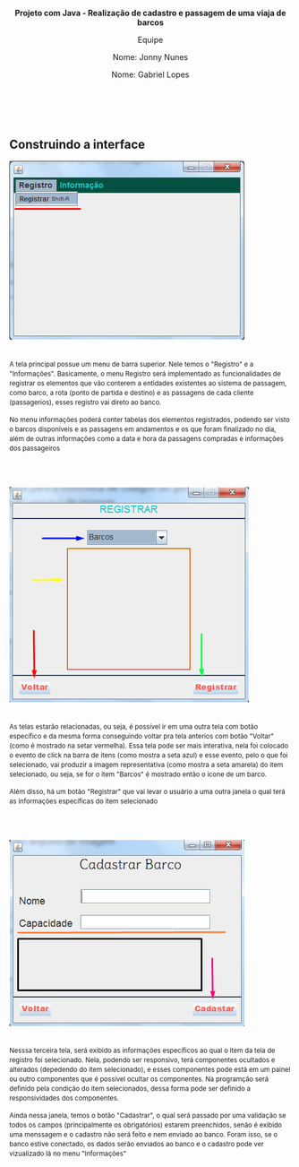 <html>
  
  <header>
     
  <p><strong>Projeto com Java - Realização de cadastro e passagem de uma viaja de barcos</strong></p> 
  <p>Equipe
  <p>Nome: Jonny Nunes</p>
  <p>Nome: Gabriel Lopes</p>
  </p> <br></br>
  
  </header>
  
  <section>
  <h1>Construindo a interface</h1>
  <img widht="200px" src="https://github.com/JonnyNunes/canoa123/blob/main/src/main/java/esbam/canoa123/img/TelaPrincipal.png" alt="TelaPrincipal" /> <br></br>
  
  <p>
  <small>
  A tela principal possue um menu de barra superior. Nele temos o "Registro" e a "Informações". Basicamente, o menu Registro será implementado as funcionalidades de registrar   os elementos que vão conterem a entidades existentes ao sistema de passagem, como barco, a rota (ponto de partida e destino) e as passagens de cada cliente (passagerios),     esses registro vai direto ao banco. 
    
  <p>No menu informações poderá conter tabelas dos elementos registrados, podendo ser visto o barcos disponíveis e as passagens em andamentos e os que foram finalizado no    dia, além de outras informações como a data e hora da passagens compradas e informações dos passageiros</p>
  </small>
  </p> <br></br>
  
  <img widht="200px" src="https://github.com/JonnyNunes/canoa123/blob/main/src/main/java/esbam/canoa123/img/SegundaTela.png" alt="ResgistrarElementos" /> <br></br>
  <p>
  <small>
  As telas estarão relacionadas, ou seja, é possível ir em uma outra tela com botão específico e da mesma forma conseguindo voltar pra tela anterios com botão "Voltar"
  (como é mostrado na setar vermelha). Essa tela pode ser mais interativa, nela foi colocado o evento de click na barra de itens (como mostra a seta azul) e esse evento, pelo o que foi selecionado, vai produzir a imagem representativa (como mostra a seta amarela) do item selecionado, ou seja, se for o item "Barcos" é mostrado então o icone de um barco.
    
  <p>Além disso, há um botão "Registrar" que vai levar o usuário a uma outra janela o qual terá as informações específicas do item selecionado</p>
  </small>
  </p> <br></br>
  
  <img widht="200px" src="https://github.com/JonnyNunes/canoa123/blob/main/src/main/java/esbam/canoa123/img/Terceira%20Tela.png" alt="Cadastrando" /> <br></br>
  
  <p>
  <small>
   Nesssa terceira tela, será exibido as informações específicos ao qual o item da tela de registro foi selecionado. Nela, podendo ser responsivo, terá componentes ocultados e alterados (depedendo do item selecionado), e esses componentes pode está em um painel ou outro componentes que é possivel ocultar os componentes. Na programção será definido pela condição do item selecionados, dessa forma pode ser definido a responsividades dos componentes. 
    
  <p>Ainda nessa janela, temos o botão "Cadastrar", o qual será passado por uma validação se todos os campos (principalmente os obrigatórios) estarem preenchidos, senão é exibido uma menssagem e o cadastro não será feito e nem enviado ao banco. Foram isso, se o banco estive conectado, os dados serão enviados ao banco e o cadastro pode ver vizualizado lá no menu "Informações"</p>
  </small>
  </p> <br></br>
  
  </section>
</html>
